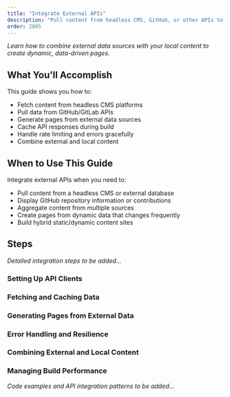 ```yaml
---
title: "Integrate External APIs"
description: "Pull content from headless CMS, GitHub, or other APIs to generate dynamic pages"
order: 2005
---
```


*Learn how to combine external data sources with your local content to create dynamic, data-driven pages.*

## What You'll Accomplish

This guide shows you how to:
- Fetch content from headless CMS platforms
- Pull data from GitHub/GitLab APIs
- Generate pages from external data sources
- Cache API responses during build
- Handle rate limiting and errors gracefully
- Combine external and local content

## When to Use This Guide

Integrate external APIs when you need to:
- Pull content from a headless CMS or external database
- Display GitHub repository information or contributions
- Aggregate content from multiple sources
- Create pages from dynamic data that changes frequently
- Build hybrid static/dynamic content sites

## Steps

*Detailed integration steps to be added...*

### Setting Up API Clients
### Fetching and Caching Data
### Generating Pages from External Data
### Error Handling and Resilience
### Combining External and Local Content
### Managing Build Performance

*Code examples and API integration patterns to be added...*